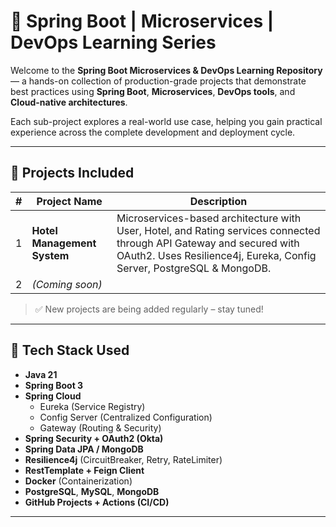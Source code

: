 # 🚀 Spring Boot | Microservices | DevOps Learning Series

Welcome to the **Spring Boot Microservices & DevOps Learning Repository** — a hands-on collection of production-grade projects that demonstrate best practices using **Spring Boot**, **Microservices**, **DevOps tools**, and **Cloud-native architectures**.

Each sub-project explores a real-world use case, helping you gain practical experience across the complete development and deployment cycle.

---

## 📂 Projects Included

| # | Project Name             | Description                                                                                     |
|---|--------------------------|-------------------------------------------------------------------------------------------------|
| 1 | **Hotel Management System** | Microservices-based architecture with User, Hotel, and Rating services connected through API Gateway and secured with OAuth2. Uses Resilience4j, Eureka, Config Server, PostgreSQL & MongoDB. |
| 2 | *(Coming soon)*                     |

> ✅ New projects are being added regularly – stay tuned!

---

## 🧰 Tech Stack Used

- **Java 21**
- **Spring Boot 3**
- **Spring Cloud**
  - Eureka (Service Registry)
  - Config Server (Centralized Configuration)
  - Gateway (Routing & Security)
- **Spring Security + OAuth2 (Okta)**
- **Spring Data JPA / MongoDB**
- **Resilience4j** (CircuitBreaker, Retry, RateLimiter)
- **RestTemplate + Feign Client**
- **Docker** (Containerization)
- **PostgreSQL**, **MySQL**, **MongoDB**
- **GitHub Projects + Actions (CI/CD)**

---

